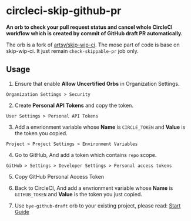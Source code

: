 # circleci-skip-github-pr
**An orb to check your pull request status and cancel whole CircleCI workflow which is created by commit of GitHub draft PR automatically.**

The orb is a fork of [artsy/skip-wip-ci](https://github.com/artsy/orbs/blob/master/src/skip-wip-ci/skip-wip-ci.yml). The mose part of code is base on skip-wip-ci. It just remain `check-skippable-pr` job only.

## Usage
1. Ensure that enable **Allow Uncertified Orbs** in Organization Settings.
```
Organization Settings > Security
```

2. Create **Personal API Tokens** and copy the token.
```
User Settings > Personal API Tokens
```


3. Add a envrionment variable whose **Name** is `CIRCLE_TOKEN` and **Value** is the token you copied. 
```
Project > Project Settings > Environment Variables
```

4. Go to GitHub, And add a token which contains `repo` scope.
```
GitHub > Settings > Developer Settings > Personal access tokens
```

5. Copy GitHub Personal Access Token

6. Back to CircleCI, And add a envrionment variable whose **Name** is `GITHUB_TOKEN` and **Value** is the token you just copied.

7. Use `bye-github-draft` orb to your existing project, please read: 
[Start Guide](https://circleci.com/developer/orbs/orb/whyayen/bye-github-draft#quick-start)
